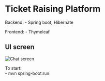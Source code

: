 # Ticket Raising Platform 

Backend:
    - Spring boot, Hibernate

Frontend:
    - Thymeleaf

## UI screen

![Chat screen](img/chat_screen.jpg "Chat screen")

To start:   
        - mvn spring-boot:run
